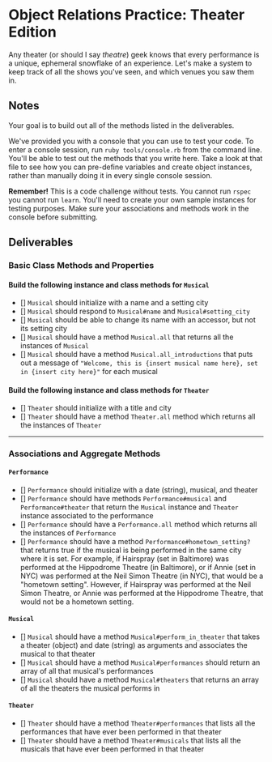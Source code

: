 # Object Relations Practice: Theater Edition

Any theater (or should I say *theatre*) geek knows that every performance is a unique, ephemeral snowflake of an experience.  Let's make a system to keep track of all the shows you've seen, and which venues you saw them in.

## Notes

Your goal is to build out all of the methods listed in the deliverables.

We've provided you with a console that you can use to test your code. To enter a console session, run `ruby tools/console.rb` from the command line. You'll be able to test out the methods that you write here. Take a look at that file to see how you can pre-define variables and create object instances, rather than manually doing it in every single console session.

**Remember!** This is a code challenge without tests. You cannot run `rspec` you cannot run `learn`. You'll need to create your own sample instances for testing purposes. Make sure your associations and methods work in the console before submitting.

## Deliverables

### Basic Class Methods and Properties

#### Build the following instance and class methods for `Musical`
- [] `Musical` should initialize with a name and a setting city
- [] `Musical` should respond to `Musical#name` and `Musical#setting_city`
- [] `Musical` should be able to change its name with an accessor, but not its setting city
- [] `Musical` should have a method `Musical.all` that returns all the instances of `Musical`
- [] `Musical` should have a method `Musical.all_introductions` that puts out a message of `"Welcome, this is {insert musical name here}, set in {insert city here}"` for each musical

#### Build the following instance and class methods for `Theater`
- [] `Theater` should initialize with a title and city
- [] `Theater` should have a method `Theater.all` method which returns all the instances of `Theater`

---

### Associations and Aggregate Methods
#### `Performance`
- [] `Performance` should initialize with a date (string), musical, and theater
- [] `Performance` should have methods `Performance#musical` and `Performance#theater` that return the `Musical` instance and `Theater` instance associated to the performance
- [] `Performance` should have a `Performance.all` method which returns all the instances of `Performance`
- [] `Performance` should have a method `Performance#hometown_setting?` that returns true if the musical is being performed in the same city where it is set.  For example, if Hairspray (set in Baltimore) was performed at the Hippodrome Theatre (in Baltimore), or if Annie (set in NYC) was performed at the Neil Simon Theatre (in NYC), that would be a "hometown setting".  However, if Hairspray was performed at the Neil Simon Theatre, or Annie was performed at the Hippodrome Theatre, that would not be a hometown setting.

#### `Musical`
- [] `Musical` should have a method `Musical#perform_in_theater` that takes a theater (object) and date (string) as arguments and associates the musical to that theater
- [] `Musical` should have a method `Musical#performances` should return an array of all that musical's performances
- [] `Musical` should have a method `Musical#theaters` that returns an array of all the theaters the musical performs in

#### `Theater`
- [] `Theater` should have a method `Theater#performances` that lists all the performances that have ever been performed in that theater
- [] `Theater` should have a method `Theater#musicals` that lists all the musicals that have ever been performed in that theater

